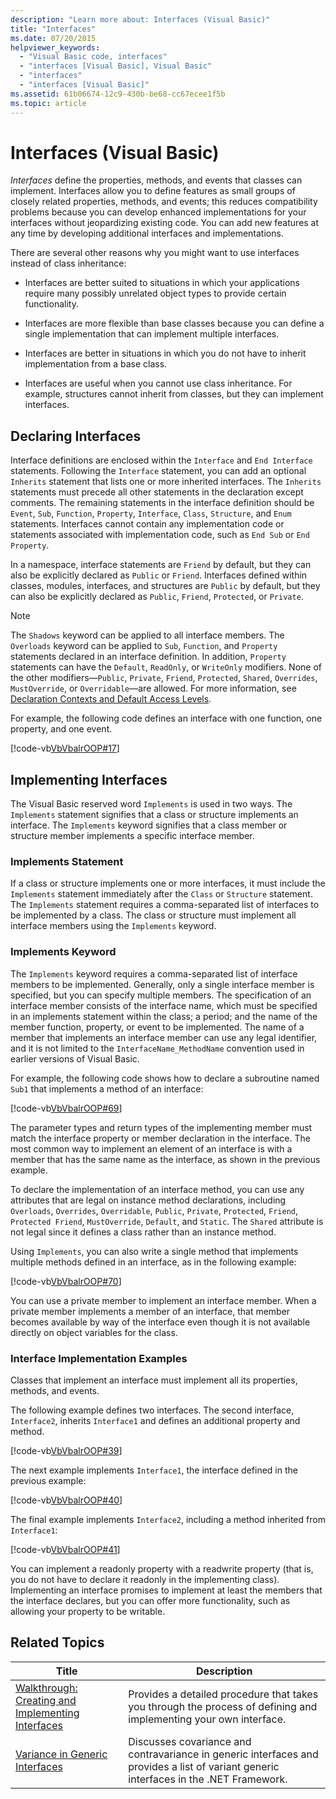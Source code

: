```yaml
---
description: "Learn more about: Interfaces (Visual Basic)"
title: "Interfaces"
ms.date: 07/20/2015
helpviewer_keywords: 
  - "Visual Basic code, interfaces"
  - "interfaces [Visual Basic], Visual Basic"
  - "interfaces"
  - "interfaces [Visual Basic]"
ms.assetid: 61b06674-12c9-430b-be68-cc67ecee1f5b
ms.topic: article
---
```

# Interfaces (Visual Basic)

*Interfaces* define the properties, methods, and events that classes can implement. Interfaces allow you to define features as small groups of closely related properties, methods, and events; this reduces compatibility problems because you can develop enhanced implementations for your interfaces without jeopardizing existing code. You can add new features at any time by developing additional interfaces and implementations.  
  
 There are several other reasons why you might want to use interfaces instead of class inheritance:  
  
- Interfaces are better suited to situations in which your applications require many possibly unrelated object types to provide certain functionality.  
  
- Interfaces are more flexible than base classes because you can define a single implementation that can implement multiple interfaces.  
  
- Interfaces are better in situations in which you do not have to inherit implementation from a base class.  
  
- Interfaces are useful when you cannot use class inheritance. For example, structures cannot inherit from classes, but they can implement interfaces.  
  
## Declaring Interfaces  

 Interface definitions are enclosed within the `Interface` and `End Interface` statements. Following the `Interface` statement, you can add an optional `Inherits` statement that lists one or more inherited interfaces. The `Inherits` statements must precede all other statements in the declaration except comments. The remaining statements in the interface definition should be `Event`, `Sub`, `Function`, `Property`, `Interface`, `Class`, `Structure`, and `Enum` statements. Interfaces cannot contain any implementation code or statements associated with implementation code, such as `End Sub` or `End Property`.  
  
 In a namespace, interface statements are `Friend` by default, but they can also be explicitly declared as `Public` or `Friend`. Interfaces defined within classes, modules, interfaces, and structures are `Public` by default, but they can also be explicitly declared as `Public`, `Friend`, `Protected`, or `Private`.  
  
> [!NOTE]
> The `Shadows` keyword can be applied to all interface members. The `Overloads` keyword can be applied to `Sub`, `Function`, and `Property` statements declared in an interface definition. In addition, `Property` statements can have the `Default`, `ReadOnly`, or `WriteOnly` modifiers. None of the other modifiers—`Public`, `Private`, `Friend`, `Protected`, `Shared`, `Overrides`, `MustOverride`, or `Overridable`—are allowed. For more information, see [Declaration Contexts and Default Access Levels](../../../language-reference/statements/declaration-contexts-and-default-access-levels.md).  
  
 For example, the following code defines an interface with one function, one property, and one event.  
  
 [!code-vb[VbVbalrOOP#17](~/samples/snippets/visualbasic/VS_Snippets_VBCSharp/VbVbalrOOP/VB/OOP.vb#17)]  
  
## Implementing Interfaces  

 The Visual Basic reserved word `Implements` is used in two ways. The `Implements` statement signifies that a class or structure implements an interface. The `Implements` keyword signifies that a class member or structure member implements a specific interface member.  
  
### Implements Statement  

 If a class or structure implements one or more interfaces, it must include the `Implements` statement immediately after the `Class` or `Structure` statement. The `Implements` statement requires a comma-separated list of interfaces to be implemented by a class. The class or structure must implement all interface members using the `Implements` keyword.  
  
### Implements Keyword  

 The `Implements` keyword requires a comma-separated list of interface members to be implemented. Generally, only a single interface member is specified, but you can specify multiple members. The specification of an interface member consists of the interface name, which must be specified in an implements statement within the class; a period; and the name of the member function, property, or event to be implemented. The name of a member that implements an interface member can use any legal identifier, and it is not limited to the `InterfaceName_MethodName` convention used in earlier versions of Visual Basic.  
  
 For example, the following code shows how to declare a subroutine named `Sub1` that implements a method of an interface:  
  
 [!code-vb[VbVbalrOOP#69](~/samples/snippets/visualbasic/VS_Snippets_VBCSharp/VbVbalrOOP/VB/OOP.vb#69)]  
  
 The parameter types and return types of the implementing member must match the interface property or member declaration in the interface. The most common way to implement an element of an interface is with a member that has the same name as the interface, as shown in the previous example.  
  
 To declare the implementation of an interface method, you can use any attributes that are legal on instance method declarations, including `Overloads`, `Overrides`, `Overridable`, `Public`, `Private`, `Protected`, `Friend`, `Protected Friend`, `MustOverride`, `Default`, and `Static`. The `Shared` attribute is not legal since it defines a class rather than an instance method.  
  
 Using `Implements`, you can also write a single method that implements multiple methods defined in an interface, as in the following example:  
  
 [!code-vb[VbVbalrOOP#70](~/samples/snippets/visualbasic/VS_Snippets_VBCSharp/VbVbalrOOP/VB/OOP.vb#70)]  
  
 You can use a private member to implement an interface member. When a private member implements a member of an interface, that member becomes available by way of the interface even though it is not available directly on object variables for the class.  
  
### Interface Implementation Examples  

 Classes that implement an interface must implement all its properties, methods, and events.  
  
 The following example defines two interfaces. The second interface, `Interface2`, inherits `Interface1` and defines an additional property and method.  
  
 [!code-vb[VbVbalrOOP#39](~/samples/snippets/visualbasic/VS_Snippets_VBCSharp/VbVbalrOOP/VB/OOP.vb#39)]  
  
 The next example implements `Interface1`, the interface defined in the previous example:  
  
 [!code-vb[VbVbalrOOP#40](~/samples/snippets/visualbasic/VS_Snippets_VBCSharp/VbVbalrOOP/VB/OOP.vb#40)]  
  
 The final example implements `Interface2`, including a method inherited from `Interface1`:  
  
 [!code-vb[VbVbalrOOP#41](~/samples/snippets/visualbasic/VS_Snippets_VBCSharp/VbVbalrOOP/VB/OOP.vb#41)]  
  
 You can implement a readonly property with a readwrite property (that is, you do not have to declare it readonly in the implementing class).  Implementing an interface promises to implement at least the members that the interface declares, but you can offer more functionality, such as allowing your property to be writable.  
  
## Related Topics  
  
|Title|Description|  
|-----------|-----------------|  
|[Walkthrough: Creating and Implementing Interfaces](walkthrough-creating-and-implementing-interfaces.md)|Provides a detailed procedure that takes you through the process of defining and implementing your own interface.|  
|[Variance in Generic Interfaces](../../concepts/covariance-contravariance/variance-in-generic-interfaces.md)|Discusses covariance and contravariance in generic interfaces and provides a list of variant generic interfaces in the .NET Framework.|
